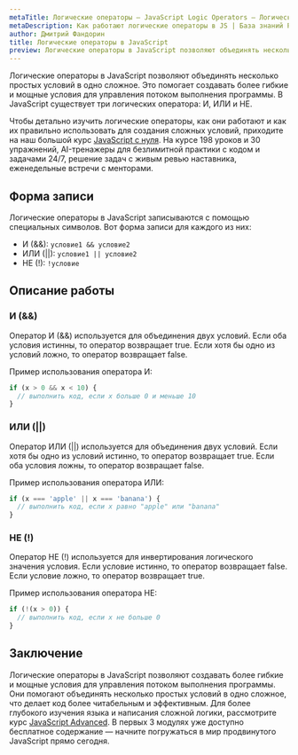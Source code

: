 ```yaml
---
metaTitle: Логические операторы – JavaScript Logic Operators – Логические операторы в JS
metaDescription: Как работают логические операторы в JS | База знаний PurpleSchool
author: Дмитрий Фандорин
title: Логические операторы в JavaScript
preview: Логические операторы в JavaScript позволяют объединять несколько простых условий в одно сложное...
---
```


Логические операторы в JavaScript позволяют объединять несколько простых условий в одно сложное. Это помогает создавать более гибкие и мощные условия для управления потоком выполнения программы. В JavaScript существует три логических оператора: И, ИЛИ и НЕ.

Чтобы детально изучить логические операторы, как они работают и как их правильно использовать для создания сложных условий, приходите на наш большой курс [JavaScript с нуля](https://purpleschool.ru/course/javascript-basics?utm_source=knowledgebase&utm_medium=text&utm_campaign=logicheskie-operatory-v-javascript). На курсе 198 уроков и 30 упражнений, AI-тренажеры для безлимитной практики с кодом и задачами 24/7, решение задач с живым ревью наставника, еженедельные встречи с менторами.

## Форма записи

Логические операторы в JavaScript записываются с помощью специальных символов. Вот форма записи для каждого из них:

- И (&&): `условие1 && условие2`
- ИЛИ (||): `условие1 || условие2`
- НЕ (!): `!условие`

## Описание работы

### И (&&)

Оператор И (&&) используется для объединения двух условий. Если оба условия истинны, то оператор возвращает true. Если хотя бы одно из условий ложно, то оператор возвращает false. 

Пример использования оператора И:

```javascript
if (x > 0 && x < 10) {
  // выполнить код, если x больше 0 и меньше 10
}
```

### ИЛИ (||)

Оператор ИЛИ (||) используется для объединения двух условий. Если хотя бы одно из условий истинно, то оператор возвращает true. Если оба условия ложны, то оператор возвращает false.

Пример использования оператора ИЛИ:

```javascript
if (x === 'apple' || x === 'banana') {
  // выполнить код, если x равно "apple" или "banana"
}
```

### НЕ (!)

Оператор НЕ (!) используется для инвертирования логического значения условия. Если условие истинно, то оператор возвращает false. Если условие ложно, то оператор возвращает true.

Пример использования оператора НЕ:

```javascript
if (!(x > 0)) {
  // выполнить код, если x не больше 0
}
```

## Заключение

Логические операторы в JavaScript позволяют создавать более гибкие и мощные условия для управления потоком выполнения программы. Они помогают объединять несколько простых условий в одно сложное, что делает код более читабельным и эффективным. Для более глубокого изучения языка и написания сложной логики, рассмотрите курс [JavaScript Advanced](https://purpleschool.ru/course/javascript-advanced?utm_source=knowledgebase&utm_medium=text&utm_campaign=logicheskie-operatory-v-javascript). В первых 3 модулях уже доступно бесплатное содержание — начните погружаться в мир продвинутого JavaScript прямо сегодня.

